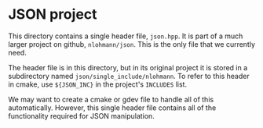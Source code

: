 # JSON project
This directory contains a single header file, `json.hpp`.
It is part of a much larger project on github, `nlohmann/json`.
This is the only file that we currently need.

The header file is in this directory, but in its original project it is stored in a subdirectory named `json/single_include/nlohmann`.
To refer to this header in cmake, use `${JSON_INC}` in the project's `INCLUDES` list.

We may want to create a cmake or gdev file to handle all of this automatically.
However, this single header file contains all of the functionality required for JSON manipulation.

